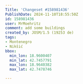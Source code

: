 ```yaml
---
Title: 'Changeset #158981436'
PublishDate: 2024-11-10T18:55:50Z
id: 158981436
user: MrMoehritz
comment: add some buildings
created_by: JOSM/1.5 (19253 de)
tags:
- Montenegro
- Nikšić
bbox:
  min_lon: 18.9600407
  min_lat: 42.7457791
  max_lon: 18.9640382
  max_lat: 42.7478746

---
```

